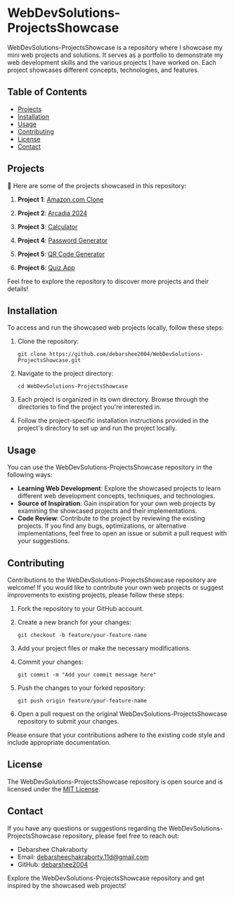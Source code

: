 # WebDevSolutions-ProjectsShowcase

WebDevSolutions-ProjectsShowcase is a repository where I showcase my mini web projects and solutions. It serves as a portfolio to demonstrate my web development skills and the various projects I have worked on. Each project showcases different concepts, technologies, and features.

## Table of Contents

- [Projects](#projects)
- [Installation](#installation)
- [Usage](#usage)
- [Contributing](#contributing)
- [License](#license)
- [Contact](#contact)

## Projects

🚀 Here are some of the projects showcased in this repository:

1. **Project 1**: [Amazon.com Clone](link-to-project)  

2. **Project 2**: [Arcadia 2024](link-to-project)  

3. **Project 3**: [Calculator](link-to-project)

4. **Project 4**: [Password Generator](link-to-project)

5. **Project 5**: [QR Code Generator](link-to-project)

6. **Project 6**: [Quiz App](link-to-project)
   
Feel free to explore the repository to discover more projects and their details!

## Installation

To access and run the showcased web projects locally, follow these steps:

1. Clone the repository:

   ```
   git clone https://github.com/debarshee2004/WebDevSolutions-ProjectsShowcase.git
   ```

2. Navigate to the project directory:

   ```
   cd WebDevSolutions-ProjectsShowcase
   ```

3. Each project is organized in its own directory. Browse through the directories to find the project you're interested in.

4. Follow the project-specific installation instructions provided in the project's directory to set up and run the project locally.

## Usage

You can use the WebDevSolutions-ProjectsShowcase repository in the following ways:

- **Learning Web Development**: Explore the showcased projects to learn different web development concepts, techniques, and technologies.
- **Source of Inspiration**: Gain inspiration for your own web projects by examining the showcased projects and their implementations.
- **Code Review**: Contribute to the project by reviewing the existing projects. If you find any bugs, optimizations, or alternative implementations, feel free to open an issue or submit a pull request with your suggestions.

## Contributing

Contributions to the WebDevSolutions-ProjectsShowcase repository are welcome! If you would like to contribute your own web projects or suggest improvements to existing projects, please follow these steps:

1. Fork the repository to your GitHub account.

2. Create a new branch for your changes:

   ```
   git checkout -b feature/your-feature-name
   ```

3. Add your project files or make the necessary modifications.

4. Commit your changes:

   ```
   git commit -m "Add your commit message here"
   ```

5. Push the changes to your forked repository:

   ```
   git push origin feature/your-feature-name
   ```

6. Open a pull request on the original WebDevSolutions-ProjectsShowcase repository to submit your changes.

Please ensure that your contributions adhere to the existing code style and include appropriate documentation.

## License

The WebDevSolutions-ProjectsShowcase repository is open source and is licensed under the [MIT License](LICENSE).

## Contact

If you have any questions or suggestions regarding the WebDevSolutions-ProjectsShowcase repository, please feel free to reach out:

- Debarshee Chakraborty
- Email: [debarsheechakraborty.11d@gmail.com](mailto:debarsheechakraborty.11d@gmail.com)
- GitHub: [debarshee2004](https://github.com/debarshee2004)

Explore the WebDevSolutions-ProjectsShowcase repository and get inspired by the showcased web projects!
